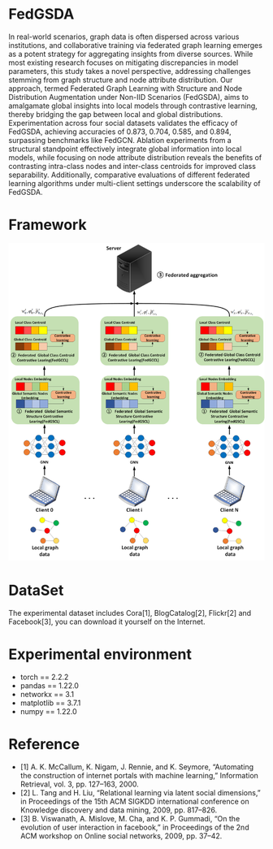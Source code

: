 # FedGSDA
In real-world scenarios, graph data is often dispersed across various institutions, and collaborative training via federated graph learning emerges as a potent strategy for aggregating insights from diverse sources. While most existing research focuses on mitigating discrepancies in model parameters, this study takes a novel perspective, addressing challenges stemming from graph structure and node attribute distribution. Our approach, termed Federated Graph Learning with Structure and Node Distribution Augmentation under Non-IID Scenarios (FedGSDA), aims to amalgamate global insights into local models through contrastive learning, thereby bridging the gap between local and global distributions. Experimentation across four social datasets validates the efficacy of FedGSDA, achieving accuracies of 0.873, 0.704, 0.585, and 0.894, surpassing benchmarks like FedGCN. Ablation experiments from a structural standpoint effectively integrate global information into local models, while focusing on node attribute distribution reveals the benefits of contrasting intra-class nodes and inter-class centroids for improved class separability. Additionally, comparative evaluations of different federated learning algorithms under multi-client settings underscore the scalability of FedGSDA.

# Framework
![The Framework of FedGSDA](./framework.png)

# DataSet
The experimental dataset includes Cora[1], BlogCatalog[2], Flickr[2] and Facebook[3], you can download it yourself on the Internet.

# Experimental environment
+ torch == 2.2.2
+ pandas == 1.22.0
+ networkx == 3.1
+ matplotlib == 3.7.1
+ numpy == 1.22.0

# Reference
- [1] A. K. McCallum, K. Nigam, J. Rennie, and K. Seymore, “Automating the construction of internet portals with machine learning,” Information Retrieval, vol. 3, pp. 127–163, 2000.
- [2] L. Tang and H. Liu, “Relational learning via latent social dimensions,” in Proceedings of the 15th ACM SIGKDD international conference on Knowledge discovery and data mining, 2009, pp. 817–826.
- [3] B. Viswanath, A. Mislove, M. Cha, and K. P. Gummadi, “On the evolution of user interaction in facebook,” in Proceedings of the 2nd ACM workshop on Online social networks, 2009, pp. 37–42.

